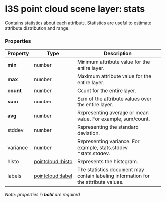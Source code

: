 # I3S point cloud scene layer: stats

Contains statistics about each attribute. Statistics are useful to estimate attribute distribution and range.

### Properties

| Property | Type | Description |
| --- | --- | --- |
| **min** | number | Minimum attribute value for the entire layer. |
| **max** | number | Maximum attribute value for the entire layer. |
| **count** | number | Count for the entire layer. |
| **sum** | number | Sum of the attribute values over the entire layer. |
| **avg** | number | Representing average or mean value. For example, sum/count. |
| stddev | number | Representing the standard deviation. |
| variance  | number | Representing variance. For example, stats.stddev *stats.stddev. |
| histo | [pointcloud::histo](histo.md) | Represents the histogram. |
| labels | [pointcloud::label](label.md) |  The statistics document may contain labeling information for the attribute values. |

*Note: properties in **bold** are required*

